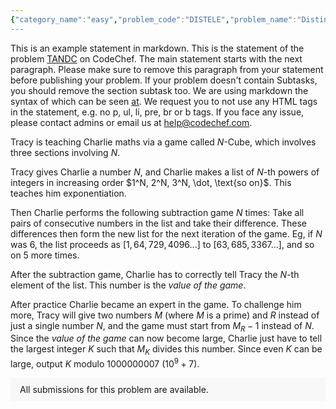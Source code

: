 ```yaml
---
{"category_name":"easy","problem_code":"DISTELE","problem_name":"Distinct Elements","problemComponents":{"constraints":"- $1 \\leq T \\leq 10^5$\n- $1 \\leq N \\leq 10^5$\n- $1 \\leq A_i \\leq 10^6$\n- The sum of $N$ over all test cases does not exceed $10^6$.","constraintsState":true,"subtasks":"","subtasksState":false,"inputFormat":"- The first line contains a single integer $T$, denoting the number of test cases. The description of $T$ test cases follows.\n- The first line of each test case contains a single integer $N$, denoting the number of elements in $A$.\n- The second line of each test case contains $N$ space-separated integers $A_1, A_2, \\ldots, A_N$.","inputFormatState":true,"outputFormat":"For each test case, print a single line containing one integer — the number of good subsequences modulo $10^9 + 7$\n","outputFormatState":true,"sampleTestCases":{"0":{"id":1,"input":"2\n2\n1 1\n2\n1 2\n","output":"2\n3\n","explanation":"- **Test Case $1$**: Explained in the problem statement.\n\n- **Test Case $2$**: There are 3 non-empty subsequences: $[1]$, $[2]$ and $[1, 2]$. All three subsequences are good.","isDeleted":false}}},"video_editorial_url":"https://youtu.be/51JENCVc5ik","languages_supported":{"0":"CPP14","1":"C","2":"JAVA","3":"PYTH 3.6","4":"CPP17","5":"PYTH","6":"PYP3","7":"CS2","8":"ADA","9":"PYPY","10":"TEXT","11":"PAS fpc","12":"NODEJS","13":"RUBY","14":"PHP","15":"GO","16":"HASK","17":"TCL","18":"PERL","19":"SCALA","20":"LUA","21":"kotlin","22":"BASH","23":"JS","24":"LISP sbcl","25":"rust","26":"PAS gpc","27":"BF","28":"CLOJ","29":"R","30":"D","31":"CAML","32":"FORT","33":"ASM","34":"swift","35":"FS","36":"WSPC","37":"LISP clisp","38":"SQL","39":"SCM guile","40":"PERL6","41":"ERL","42":"CLPS","43":"ICK","44":"NICE","45":"PRLG","46":"ICON","47":"COB","48":"SCM chicken","49":"PIKE","50":"SCM qobi","51":"ST","52":"SQLQ","53":"NEM"},"max_timelimit":2,"source_sizelimit":50000,"problem_author":"lavish315","problem_tester":"","date_added":"10-12-2021","tags":{"0":"lavish315","1":"simple","2":"sorting","3":"start19"},"problem_difficulty_level":"Unavailable","best_tag":"","editorial_url":"https://discuss.codechef.com/problems/DISTELE","time":{"view_start_date":1639243800,"submit_start_date":1639243800,"visible_start_date":1639243800,"end_date":1735669800},"is_direct_submittable":false,"problemDiscussURL":"https://discuss.codechef.com/search?q=DISTELE","is_proctored":false,"visitedContests":{},"layout":"problem"}
---
```

This is an example statement in markdown. This is the statement of the problem [TANDC](https://codechef.com/problems/TANDC) on CodeChef. The main statement starts with the next paragraph. Please make sure to remove this paragraph from your statement before publishing your problem. If your problem doesn't contain Subtasks, you should remove the section subtask too. We are using markdown the syntax of which can be seen [at](https://github.com/showdownjs/showdown/wiki/Showdown's-Markdown-syntax). We request you to not use any HTML tags in the statement, e.g. no p, ul, li, pre, br or b tags. If you face any issue, please contact admins or email us at help@codechef.com.

Tracy is teaching Charlie maths via a game called $N$-Cube, which involves three sections involving $N$.

Tracy gives Charlie a number $N$, and Charlie makes a list of $N$-th powers of integers in increasing order $1^N, 2^N, 3^N, \dot, \text{so on}$. This teaches him exponentiation.

Then Charlie performs the following subtraction game $N$ times: Take all pairs of consecutive numbers in the list and take their difference. These differences then form the new list for the next iteration of the game. Eg, if $N$ was 6, the list proceeds as $[1, 64, 729, 4096 ... ]$ to $[63, 685, 3367 ...]$, and so on $5$ more times.

After the subtraction game, Charlie has to correctly tell Tracy the $N$-th element of the list. This number is the *value of the game*.

After practice Charlie became an expert in the game. To challenge him more, Tracy will give two numbers $M$ (where $M$ is a prime) and $R$ instead of just a single number $N$, and the game must start from $M_R - 1$ instead of $N$. Since the *value of the game* can now become large, Charlie just have to tell the largest integer $K$ such that $M_K$ divides this number. Since even $K$ can be large, output $K$ modulo 1000000007 ($10^9 + 7$).

<aside style='background: #f8f8f8;padding: 10px 15px;'><div>All submissions for this problem are available.</div></aside>